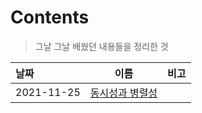 # Contents

> 그날 그날 배웠던 내용들을 정리한 것

| 날짜       | 이름                              | 비고 |
| :--------- | --------------------------------- | :--: |
| 2021-11-25 | [동시성과 병렬성](./20211125.pdf) |      |

